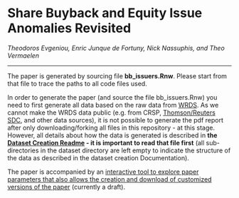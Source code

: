 # Share Buyback and Equity Issue Anomalies Revisited
*Theodoros Evgeniou, Enric Junque de Fortuny, Nick Nassuphis, and Theo Vermaelen*

<hr>


The paper is generated by sourcing file **bb_issuers.Rnw**. Please start from that file to trace the paths to all code files used. 

In order to generate the paper (and source the file bb_issuers.Rnw) you need to first generate all data based on the raw data from [WRDS](https://wrds-web.wharton.upenn.edu). As we cannot make the WRDS data public (e.g. from CRSP, [Thomson/Reuters SDC](http://thomsonreuters.com/en/products-services/financial/market-data/sdc-platinum.html),  and other data sources), it is not possible to generate the pdf report after only downloading/forking all files in this repository - at this stage. However, all details about how the data is generated is described in **the [Dataset Creation Readme](https://github.com/tevgeniou/BuybacksIssuers/blob/master/dataset/Documentation/Readme.Rmd) - it is important to read that file first** (all sub-directories in the dataset directory are left empty to indicate the structure of the data as described in the dataset creation Documentation). 

The paper is accompanied by an [interactive tool to explore paper parameters that also allows the creation and download of customized versions of the paper](https://inseaddataanalytics.shinyapps.io/index/) (currently a draft).